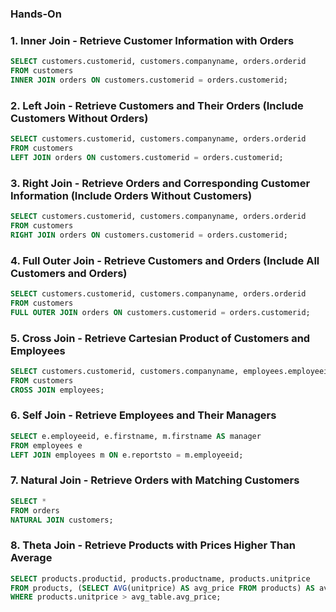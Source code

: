 ### Hands-On

### 1. Inner Join - Retrieve Customer Information with Orders
```sql
SELECT customers.customerid, customers.companyname, orders.orderid
FROM customers
INNER JOIN orders ON customers.customerid = orders.customerid;
```

### 2. Left Join - Retrieve Customers and Their Orders (Include Customers Without Orders)
```sql
SELECT customers.customerid, customers.companyname, orders.orderid
FROM customers
LEFT JOIN orders ON customers.customerid = orders.customerid;
```

### 3. Right Join - Retrieve Orders and Corresponding Customer Information (Include Orders Without Customers)
```sql
SELECT customers.customerid, customers.companyname, orders.orderid
FROM customers
RIGHT JOIN orders ON customers.customerid = orders.customerid;
```

### 4. Full Outer Join - Retrieve Customers and Orders (Include All Customers and Orders)
```sql
SELECT customers.customerid, customers.companyname, orders.orderid
FROM customers
FULL OUTER JOIN orders ON customers.customerid = orders.customerid;
```

### 5. Cross Join - Retrieve Cartesian Product of Customers and Employees
```sql
SELECT customers.customerid, customers.companyname, employees.employeeid, employees.firstname
FROM customers
CROSS JOIN employees;
```

### 6. Self Join - Retrieve Employees and Their Managers
```sql
SELECT e.employeeid, e.firstname, m.firstname AS manager
FROM employees e
LEFT JOIN employees m ON e.reportsto = m.employeeid;
```

### 7. Natural Join - Retrieve Orders with Matching Customers
```sql
SELECT *
FROM orders
NATURAL JOIN customers;
```

### 8. Theta Join - Retrieve Products with Prices Higher Than Average
```sql
SELECT products.productid, products.productname, products.unitprice
FROM products, (SELECT AVG(unitprice) AS avg_price FROM products) AS avg_table
WHERE products.unitprice > avg_table.avg_price;
```

